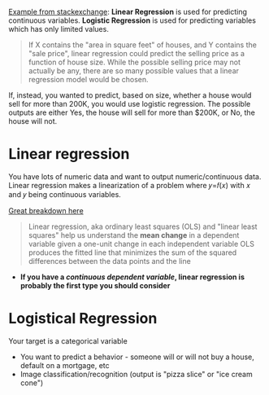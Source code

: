 [Example from stackexchange](https://datascience.stackexchange.com/questions/9362/when-to-use-linear-or-logistic-regression):
**Linear Regression** is used for predicting continuous variables. **Logistic Regression** is used for predicting variables which has only limited values.

> If X contains the "area in square feet" of houses, and Y contains the "sale price", linear regression could predict the selling price as a function of house size. While the possible selling price may not actually be any, there are so many possible values that a linear regression model would be chosen.

If, instead, you wanted to predict, based on size, whether a house would sell for more than 200K, you would use logistic regression. The possible outputs are either Yes, the house will sell for more than $200K, or No, the house will not.

# Linear regression
You have lots of numeric data and want to output numeric/continuous data. Linear regression makes a linearization of a problem where 𝑦=𝑓(𝑥) with 𝑥 and 𝑦  being continuous variables.

[Great breakdown here](https://statisticsbyjim.com/regression/choosing-regression-analysis/)

> Linear regression, aka ordinary least squares (OLS) and "linear least squares" help us understand the **mean change** in a dependent variable given a one-unit change in each independent variable
> OLS produces the fitted line that minimizes the sum of the squared differences between the data points and the line
* **If you have a *continuous dependent variable*, linear regression is probably the first type you should consider**

# Logistical Regression
Your target is a categorical variable
* You want to predict a behavior - someone will or will not buy a house, default on a mortgage, etc
* Image classification/recognition (output is "pizza slice" or "ice cream cone")